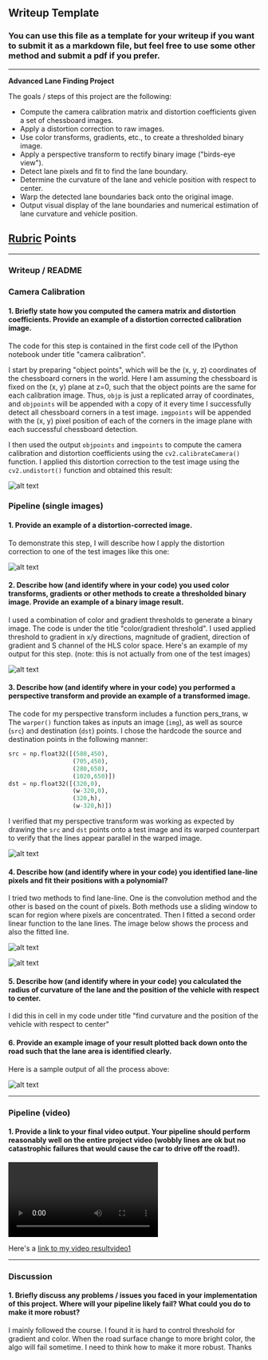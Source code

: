 ## Writeup Template

### You can use this file as a template for your writeup if you want to submit it as a markdown file, but feel free to use some other method and submit a pdf if you prefer.

---

**Advanced Lane Finding Project**

The goals / steps of this project are the following:

* Compute the camera calibration matrix and distortion coefficients given a set of chessboard images.
* Apply a distortion correction to raw images.
* Use color transforms, gradients, etc., to create a thresholded binary image.
* Apply a perspective transform to rectify binary image ("birds-eye view").
* Detect lane pixels and fit to find the lane boundary.
* Determine the curvature of the lane and vehicle position with respect to center.
* Warp the detected lane boundaries back onto the original image.
* Output visual display of the lane boundaries and numerical estimation of lane curvature and vehicle position.

[//]: # (Image References)

[image1]: ./output_images/undist.png "Undistorted"
[image2]: ./output_images/undist_real.png "Road Transformed"
[image3]: ./output_images/color_and_gradient_threshold.png "Binary Example"
[image4]: ./output_images/perspective_transform.png "Warp Example"
[image5]: ./output_images/find_lane_lines.png "Fit Visual"
[image6]: ./output_images/fitted_lane.png "fitted"
[image7]: ./output_images/result.png "result"
[video1]: ./project_video_result.mp4 "Video"

## [Rubric](https://review.udacity.com/#!/rubrics/571/view) Points

---

### Writeup / README


### Camera Calibration

#### 1. Briefly state how you computed the camera matrix and distortion coefficients. Provide an example of a distortion corrected calibration image.

The code for this step is contained in the first code cell of the IPython notebook under title "camera calibration".  

I start by preparing "object points", which will be the (x, y, z) coordinates of the chessboard corners in the world. Here I am assuming the chessboard is fixed on the (x, y) plane at z=0, such that the object points are the same for each calibration image.  Thus, `objp` is just a replicated array of coordinates, and `objpoints` will be appended with a copy of it every time I successfully detect all chessboard corners in a test image.  `imgpoints` will be appended with the (x, y) pixel position of each of the corners in the image plane with each successful chessboard detection. 

I then used the output `objpoints` and `imgpoints` to compute the camera calibration and distortion coefficients using the `cv2.calibrateCamera()` function.  I applied this distortion correction to the test image using the `cv2.undistort()` function and obtained this result: 

![alt text][image1]

### Pipeline (single images)

#### 1. Provide an example of a distortion-corrected image.

To demonstrate this step, I will describe how I apply the distortion correction to one of the test images like this one:

![alt text][image2]

#### 2. Describe how (and identify where in your code) you used color transforms, gradients or other methods to create a thresholded binary image.  Provide an example of a binary image result.

I used a combination of color and gradient thresholds to generate a binary image. The code is under the title "color/gradient threshold". I used applied threshold to gradient in x/y directions, magnitude of gradient, direction of gradient and S channel of the HLS color space. Here's an example of my output for this step.  (note: this is not actually from one of the test images)

![alt text][image3]

#### 3. Describe how (and identify where in your code) you performed a perspective transform and provide an example of a transformed image.

The code for my perspective transform includes a function pers_trans, w The `warper()` function takes as inputs an image (`img`), as well as source (`src`) and destination (`dst`) points.  I chose the hardcode the source and destination points in the following manner:

```python
src = np.float32([(580,450),
                  (705,450), 
                  (280,650), 
                  (1020,650)])
dst = np.float32([(320,0),
                  (w-320,0),
                  (320,h),
                  (w-320,h)])
```


I verified that my perspective transform was working as expected by drawing the `src` and `dst` points onto a test image and its warped counterpart to verify that the lines appear parallel in the warped image.

![alt text][image4]

#### 4. Describe how (and identify where in your code) you identified lane-line pixels and fit their positions with a polynomial?

I tried two methods to find lane-line. One is the convolution method and the other is based on the count of pixels. Both methods use a sliding window to scan for region where pixels are concentrated. Then I fitted a second order linear function to the lane lines. The image below shows the process and also the fitted line.  

![alt text][image5]

![alt text][image6]

#### 5. Describe how (and identify where in your code) you calculated the radius of curvature of the lane and the position of the vehicle with respect to center.

I did this in cell in my code under title "find curvature and the position of the vehicle with respect to center"

#### 6. Provide an example image of your result plotted back down onto the road such that the lane area is identified clearly.

Here is a sample output of all the process above:


![alt text][image7]

---

### Pipeline (video)

#### 1. Provide a link to your final video output.  Your pipeline should perform reasonably well on the entire project video (wobbly lines are ok but no catastrophic failures that would cause the car to drive off the road!).

![alt text][video1]

Here's a [link to my video result](./project_video.mp4)[video1] 

---

### Discussion

#### 1. Briefly discuss any problems / issues you faced in your implementation of this project.  Where will your pipeline likely fail?  What could you do to make it more robust?

I mainly followed the course. I found it is hard to control threshold for gradient and color. When the road surface change to more bright color, the algo will fail sometime. I need to think how to make it more robust. Thanks
